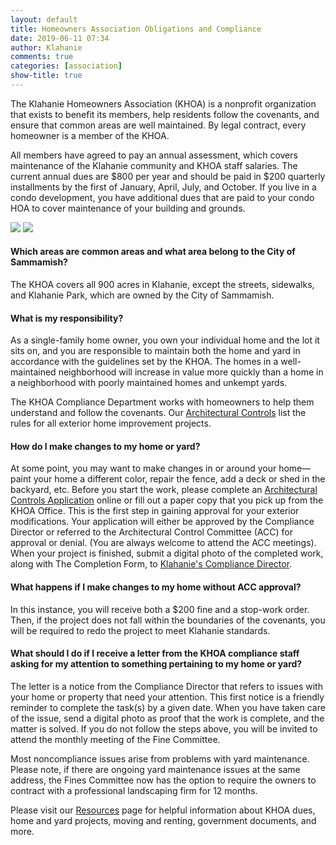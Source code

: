 ```yaml
---
layout: default
title: Homeowners Association Obligations and Compliance
date: 2019-06-11 07:34
author: Klahanie
comments: true
categories: [association]
show-title: true
---
```


The Klahanie Homeowners Association (KHOA) is a nonprofit organization that exists to benefit its members, help residents follow the covenants, and ensure that common areas are well maintained. By legal contract, every homeowner is a member of the KHOA.

All members have agreed to pay an annual assessment, which covers maintenance of the Klahanie community and KHOA staff salaries. The current annual dues are $800 per year and should be paid in $200 quarterly installments by the first of January, April, July, and October. If you live in a condo development, you have additional dues that are paid to your condo HOA to cover maintenance of your building and grounds.

<div class="float-right col-md-4">
  <img src="{{site.url}}/images/barclay1.jpg" class="img-thumbnail">
  <img src="{{site.url}}/images/assoc-house-4.jpg" class="img-thumbnail">
</div>

#### Which areas are common areas and what area belong to the City of Sammamish? 

The KHOA covers all 900 acres in Klahanie, except the streets, sidewalks, and Klahanie Park, which are owned by the City of Sammamish.

#### What is my responsibility?

As a single-family home owner, you own your individual home and the lot it sits on, and you are responsible to maintain both the home and yard in accordance with the guidelines set by the KHOA. The homes in a well-maintained neighborhood will increase in value more quickly than a home in a neighborhood with poorly maintained homes and unkempt yards.

The KHOA Compliance Department works with homeowners to help them understand and follow the covenants. Our [Architectural Controls]({{site.url}}/files/Klahanie-Association-Architectural-Controls-2018.pdf) list the rules for all exterior home improvement projects.

#### How do I make changes to my home or yard?

At some point, you may want to make changes in or around your home—paint your home a different color, repair the fence, add a deck or shed in the backyard, etc. Before you start the work, please complete an [Architectural Controls Application]({{site.url}}/files/Klahanie-Association-Architectural-Controls-2018.pdf) online or fill out a paper copy that you pick up from the KHOA Office. This is the first step in gaining approval for your exterior modifications. Your application will either be approved by the Compliance Director or referred to the Architectural Control Committee (ACC) for approval or denial. (You are always welcome to attend the ACC meetings). When your project is finished, submit a digital photo of the completed work, along with The Completion Form, to <a href="mailto:Michael.shane@klahanie.com">Klahanie's Compliance Director</a>.

#### What happens if I make changes to my home without ACC approval?

In this instance, you will receive both a $200 fine and a stop-work order. Then, if the project does not fall within the boundaries of the covenants, you will be required to redo the project to meet Klahanie standards.

#### What should I do if I receive a letter from the KHOA compliance staff asking for my attention to something pertaining to my home or yard?

The letter is a notice from the Compliance Director that refers to issues with your home or property that need your attention. This first notice is a friendly reminder to complete the task(s) by a given date. When you have taken care of the issue, send a digital photo as proof that the work is complete, and the matter is solved. If you do not follow the steps above, you will be invited to attend the monthly meeting of the Fine Committee.

Most noncompliance issues arise from problems with yard maintenance. Please note, if there are ongoing yard maintenance issues at the same address, the Fines Committee now has the option to require the owners to contract with a professional landscaping firm for 12 months.

Please visit our <a href="http://klahanie.com/links/">Resources</a> page for helpful information about KHOA dues, home and yard projects, moving and renting, government documents, and more.